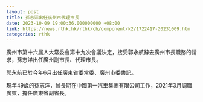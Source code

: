 ```yaml
---
layout: post
title: 孫志洋出任廣州市代理市長
date: 2023-10-09 19:00:36.000000000 +08:00
link: https://news.rthk.hk/rthk/ch/component/k2/1722417-20231009.htm
categories: rthk
---
```


廣州市第十六屆人大常委會第十九次會議決定，接受郭永航辭去廣州市長職務的請求，孫志洋出任廣州副市長、代理市長。 

郭永航已於今年6月出任廣東省委常委、廣州市委書記。 

現年49歲的孫志洋，曾長期在中國第一汽車集團有限公司工作，2021年3月調職廣東，擔任廣東省副省長。
